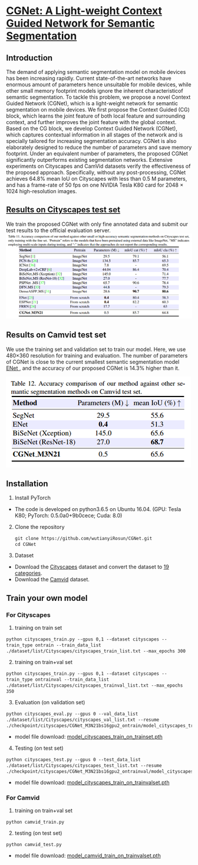 # [CGNet: A Light-weight Context Guided Network for Semantic Segmentation](https://arxiv.org/pdf/1811.08201.pdf)
## Introduction
The demand of applying semantic segmentation model on mobile devices has been increasing rapidly. Current state-of-the-art networks have enormous amount of parameters hence unsuitable for mobile devices, while other small memory footprint models ignore the inherent characteristicof semantic segmentation. To tackle this problem, we propose a novel Context Guided Network (CGNet), which is a light-weight network for semantic segmentation on mobile devices. We first propose the Context Guided (CG) block, which learns the joint feature of both local feature and surrounding context, and further improves the joint feature with the global context. Based on the CG block, we develop Context Guided Network (CGNet), which captures contextual information in all stages of the network and is specially tailored for increasing segmentation accuracy. CGNet is also elaborately designed to reduce the number of parameters and save memory footprint. Under an equivalent number of parameters, the proposed CGNet significantly outperforms existing segmentation networks. Extensive experiments on Cityscapes and CamVid datasets verify the effectiveness of the proposed approach. Specifically, without any post-processing, CGNet achieves 64.8% mean IoU on Cityscapes with less than 0.5 M parameters, and has a frame-rate of 50 fps on one NVIDIA Tesla K80 card for 2048 × 1024 high-resolution images.


## [Results on Cityscapes test set](https://www.cityscapes-dataset.com/method-details/?submissionID=2095&back=mysubmissions) 
We train the proposed CGNet with only fine annotated data and submit our test results to the official evaluation server.
![image](img/results_on_cityscapes.png)

## Results on Camvid test set
We use the training set and validation set to train our model. Here, we use 480×360 resolution for training and evaluation. The number of parameters of CGNet is close to the current smallest semantic segmentation model [ENet ](https://arxiv.org/abs/1606.02147), and the accuracy of our proposed CGNet is 14.3% higher than it.

![image](img/results_on_camvid.png)

## Installation
1. Install PyTorch
  - The code is developed on python3.6.5 on Ubuntu 16.04. (GPU: Tesla K80; PyTorch: 0.5.0a0+9b0cece; Cuda: 8.0)
2. Clone the repository
   ```shell
   git clone https://github.com/wutianyiRosun/CGNet.git 
   cd CGNet
   ```
3. Dataset

  - Download the [Cityscapes](https://www.cityscapes-dataset.com/) dataset and convert the dataset to [19 categories](https://github.com/mcordts/cityscapesScripts/blob/master/cityscapesscripts/helpers/labels.py). 
  - Download the [Camvid](https://github.com/alexgkendall/SegNet-Tutorial/tree/master/CamVid) dataset.

## Train your own model
  
###  For Cityscapes
  1. training on train set
  ```
  python cityscapes_train.py --gpus 0,1 --dataset cityscapes --train_type ontrain --train_data_list ./dataset/list/Cityscapes/cityscapes_train_list.txt --max_epochs 300
  ```
  
  2. training on train+val set
  ```
  python cityscapes_train.py --gpus 0,1 --dataset cityscapes --train_type ontrainval --train_data_list ./dataset/list/Cityscapes/cityscapes_trainval_list.txt --max_epochs 350
  ```
  3. Evaluation (on validation set)
 
  ```
  python cityscapes_eval.py --gpus 0 --val_data_list ./dataset/list/Cityscapes/cityscapes_val_list.txt --resume ./checkpoint/cityscapes/CGNet_M3N21bs16gpu2_ontrain/model_cityscapes_train_on_trainset.pth
  ```
  
  - model file download: [model_cityscapes_train_on_trainset.pth](https://pan.baidu.com/s/1rilPxLqBH57_sLg0Lc1--Q)
  
  4. Testing (on test set)
  ```
  python cityscapes_test.py --gpus 0 --test_data_list ./dataset/list/Cityscapes/cityscapes_test_list.txt --resume ./checkpoint/cityscapes/CGNet_M3N21bs16gpu2_ontrainval/model_cityscapes_train_on_trainvalset.pth
  ```
  - model file download: [model_cityscapes_train_on_trainvalset.pth](https://pan.baidu.com/s/1x7LEunjweoDvb_-xNQmFAg)
  
###  For Camvid
  1. training on train+val set
   ```
  python camvid_train.py
  ```
  2. testing (on test set)
  ```
  python camvid_test.py
  ```

  - model file download: [model_camvid_train_on_trainvalset.pth](https://pan.baidu.com/s/1gH6pI3jFmtlBgjgLUCjVvA)

